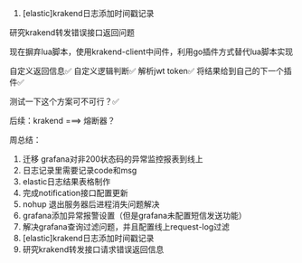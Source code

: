 1. [elastic]krakend日志添加时间戳记录

研究krakend转发错误接口返回问题

现在摒弃lua脚本，使用krakend-client中间件，利用go插件方式替代lua脚本实现

自定义返回信息✅
自定义逻辑判断✅
解析jwt token✅
将结果给到自己的下一个插件✅

测试一下这个方案可不可行？✅

后续：krakend ===> 熔断器？


周总结：
1. 迁移 grafana对非200状态码的异常监控报表到线上
2. 日志记录里需要记录code和msg
3. elastic日志结果表格制作
4. 完成notification接口配置更新
5. nohup 退出服务器后进程消失问题解决
6. grafana添加异常报警设置（但是grafana未配置短信发送功能）
7. 解决grafana查询过滤问题，并且配置线上request-log过滤
8. [elastic]krakend日志添加时间戳记录
9. 研究krakend转发接口请求错误返回信息